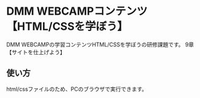 # DMM WEBCAMPコンテンツ【HTML/CSSを学ぼう】

DMM WEBCAMPの学習コンテンツHTML/CSSを学ぼうの研修課題です。
9章【サイトを仕上げよう】

## 使い方
html/cssファイルのため、PCのブラウザで実行できます。
